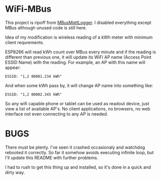 # WiFi-MBus

This project is ripoff from
[MBusMqttLogger](https://github.com/roarfred/MBusMqttLogger]).
I disabled everything except MBus although unused code is still
here.

Idea of my modification is wireless reading of a kWh meter with
minimum client requrements.

ESP8266 will read kWh count over MBus every minute and if the reading is
different than previous one, it will update its WiFi AP name 
(Access Point ESSID Name) with the reading. For example, an AP with 
this name will appear:

    ESSID: "1,2 00001.234 kWh"

And when some kWh pass by, it will change AP name into something like:

    ESSID: "1,2 00002.345 kWh"

So any wifi capable phone or tablet can be used as readout device,
just view a list of available AP's. No client applications, no browsers,
no web interface not even connecting to any AP is needed.

# BUGS

There must be plenty. I've seen it crashed occasionaly and watchdog
rebooted it correctly. So far it somehow avoids executing infinite loop,
but I'll update this README with further problems.

I had to rush to get this thing  up and installed, so it's done
in a quick and dirty way.
